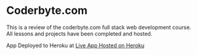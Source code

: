 # Coderbyte.com

This is a review of the coderbyte.com full stack web development course. 
All lessons and projects have been completed and hosted.

App Deployed to Heroku at [Live App Hosted on Heroku](https://testing321testing321.herokuapp.com/)
